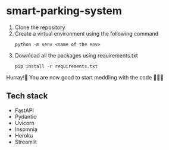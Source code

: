 # smart-parking-system

<ol>
<li>Clone the repository</li>
<li>Create a virtual environment using the following command
    
    python -m venv <name of the env>
    
</li>
<li>Download all the packages using requirements.txt
    
    pip install -r requirements.txt
    
</li>
</ol>

Hurray!🎊 You are now good to start meddling with the code 👩‍💻😉

## Tech stack
<ul>
<li>FastAPI</li>
<li>Pydantic</li>
<li>Uvicorn</li>
<li>Insomnia</li>
<li>Heroku</li>
<li>Streamlit</li>
</ul>

